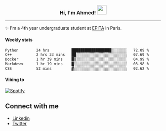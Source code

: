 <!-- Heading -->
<h3 align="center"> Hi, I'm Ahmed! <img src = "https://raw.githubusercontent.com/MartinHeinz/MartinHeinz/master/wave.gif" width = 30px></h3>

<!-- About section -->
---
✨ I'm a 4th year undergraduate student at <a href="https://www.epita.fr/en/">EPITA</a> in Paris.

<h4 align ="left"> Weekly stats </h4>

<!--START_SECTION:waka-->

```txt
Python        24 hrs          ██████████████████░░░░░░░   72.09 %
C++           2 hrs 33 mins   ██░░░░░░░░░░░░░░░░░░░░░░░   07.69 %
Docker        1 hr 39 mins    █▒░░░░░░░░░░░░░░░░░░░░░░░   04.99 %
Markdown      1 hr 19 mins    █░░░░░░░░░░░░░░░░░░░░░░░░   03.98 %
CSS           52 mins         ▓░░░░░░░░░░░░░░░░░░░░░░░░   02.62 %
```

<!--END_SECTION:waka-->

<h4 align ="left">Vibing to</h4>

[![Spotify](https://novatorem-ten-lyart.vercel.app/api/spotify)](https://open.spotify.com/user/31knevkvll66tzc3gqtoi6ngjbre)

<!-- Connect section -->

## Connect with me
  * <a href="https://www.linkedin.com/in/ahmed-hassayoune">Linkedin</a>
  * <a href="https://twitter.com/Ahmedhassaaa">Twitter</a>

<!-- Connect section: END -->
